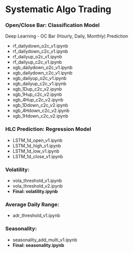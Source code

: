 # Systematic Algo Trading

### Open/Close Bar: Classification Model

Deep Learning - OC Bar (Hourly, Daily, Monthly) Prediction

* rf_dailydown_o2c_v1.ipynb
* rf_dailydown_c2c_v1.ipynb
* rf_dailyup_o2c_v1.ipynb
* rf_dailyup_c2c_v1.ipynb
* xgb_dailydown_o2c_v1.ipynb
* xgb_dailydown_c2c_v1.ipynb
* xgb_dailyup_o2c_v1.ipynb
* xgb_dailyup_c2c_v1.ipynb
* xgb_1Dup_c2c_v2.ipynb
* xgb_1Hup_c2c_v2.ipynb
* xgb_4Hup_c2c_v2.ipynb
* xgb_1Ddown_c2c_v2.ipynb
* xgb_4Hdown_c2c_v2.ipynb
* xgb_1Hdown_c2c_v2.ipynb


### HLC Prediction: Regression Model

* LSTM_1d_open_v1.ipynb
* LSTM_1d_high_v1.ipynb
* LSTM_1d_low_v1.ipynb
* LSTM_1d_close_v1.ipynb


### Volatility: 

* vola_threshold_v1.ipynb
* vola_threshold_v2.ipynb
* **Final: volatility.ipynb**


### Average Daily Range: 

* adr_threshold_v1.ipynb


### Seasonality: 

* seasonality_add_multi_v1.ipynb
* **Final: seasonality.ipynb**

